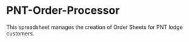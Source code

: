 # PNT-Order-Processor
This spreadsheet manages the creation of Order Sheets for PNT lodge customers.
